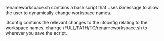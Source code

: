 renameworkspace.sh contains a bash script that uses i3message to allow the user to dynamically change workspace names.

i3config contains the relevant changes to the i3config relating to the workspace names. change /FULL/PATH/TO/renameworkspace.sh to wherever you save the script.
